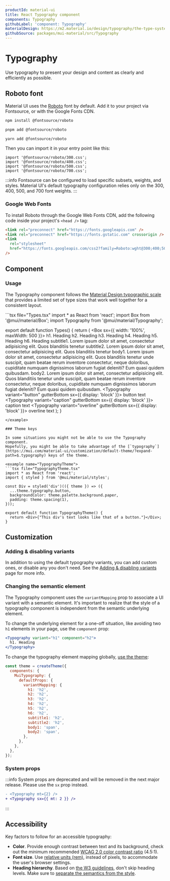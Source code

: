 ```yaml
---
productId: material-ui
title: React Typography component
components: Typography
githubLabel: 'component: Typography'
materialDesign: https://m2.material.io/design/typography/the-type-system.html
githubSource: packages/mui-material/src/Typography
---
```


# Typography

Use typography to present your design and content as clearly and efficiently as possible.

## Roboto font

Material UI uses the [Roboto](https://fonts.google.com/specimen/Roboto) font by default.
Add it to your project via Fontsource, or with the Google Fonts CDN.

<codeblock storageKey="package-manager">

```bash npm
npm install @fontsource/roboto
```

```bash pnpm
pnpm add @fontsource/roboto
```

```bash yarn
yarn add @fontsource/roboto
```

</codeblock>

Then you can import it in your entry point like this:

```tsx
import '@fontsource/roboto/300.css';
import '@fontsource/roboto/400.css';
import '@fontsource/roboto/500.css';
import '@fontsource/roboto/700.css';
```

:::info
Fontsource can be configured to load specific subsets, weights, and styles. Material UI's default typography configuration relies only on the 300, 400, 500, and 700 font weights.
:::

### Google Web Fonts

To install Roboto through the Google Web Fonts CDN, add the following code inside your project's `<head />` tag:

```html
<link rel="preconnect" href="https://fonts.googleapis.com" />
<link rel="preconnect" href="https://fonts.gstatic.com" crossorigin />
<link
  rel="stylesheet"
  href="https://fonts.googleapis.com/css2?family=Roboto:wght@300;400;500;700&display=swap"
/>
```

## Component

### Usage

The Typography component follows the [Material Design typographic scale](https://m2.material.io/design/typography/#type-scale) that provides a limited set of type sizes that work well together for a consistent layout.

<example name="Types">
```tsx file="Types.tsx"
import * as React from 'react';
import Box from '@mui/material/Box';
import Typography from '@mui/material/Typography';

export default function Types() {
  return (
    <Box sx={{ width: '100%', maxWidth: 500 }}>
      <Typography variant="h1" gutterBottom>
        h1. Heading
      </Typography>
      <Typography variant="h2" gutterBottom>
        h2. Heading
      </Typography>
      <Typography variant="h3" gutterBottom>
        h3. Heading
      </Typography>
      <Typography variant="h4" gutterBottom>
        h4. Heading
      </Typography>
      <Typography variant="h5" gutterBottom>
        h5. Heading
      </Typography>
      <Typography variant="h6" gutterBottom>
        h6. Heading
      </Typography>
      <Typography variant="subtitle1" gutterBottom>
        subtitle1. Lorem ipsum dolor sit amet, consectetur adipisicing elit. Quos
        blanditiis tenetur
      </Typography>
      <Typography variant="subtitle2" gutterBottom>
        subtitle2. Lorem ipsum dolor sit amet, consectetur adipisicing elit. Quos
        blanditiis tenetur
      </Typography>
      <Typography variant="body1" gutterBottom>
        body1. Lorem ipsum dolor sit amet, consectetur adipisicing elit. Quos
        blanditiis tenetur unde suscipit, quam beatae rerum inventore consectetur,
        neque doloribus, cupiditate numquam dignissimos laborum fugiat deleniti? Eum
        quasi quidem quibusdam.
      </Typography>
      <Typography variant="body2" gutterBottom>
        body2. Lorem ipsum dolor sit amet, consectetur adipisicing elit. Quos
        blanditiis tenetur unde suscipit, quam beatae rerum inventore consectetur,
        neque doloribus, cupiditate numquam dignissimos laborum fugiat deleniti? Eum
        quasi quidem quibusdam.
      </Typography>
      <Typography variant="button" gutterBottom sx={{ display: 'block' }}>
        button text
      </Typography>
      <Typography variant="caption" gutterBottom sx={{ display: 'block' }}>
        caption text
      </Typography>
      <Typography variant="overline" gutterBottom sx={{ display: 'block' }}>
        overline text
      </Typography>
    </Box>
  );
}
```
</example>

### Theme keys

In some situations you might not be able to use the Typography component.
Hopefully, you might be able to take advantage of the [`typography`](https://mui.com/material-ui/customization/default-theme/?expand-path=$.typography) keys of the theme.

<example name="TypographyTheme">
```tsx file="TypographyTheme.tsx"
import * as React from 'react';
import { styled } from '@mui/material/styles';

const Div = styled('div')(({ theme }) => ({
  ...theme.typography.button,
  backgroundColor: theme.palette.background.paper,
  padding: theme.spacing(1),
}));

export default function TypographyTheme() {
  return <Div>{"This div's text looks like that of a button."}</Div>;
}
```
</example>

## Customization

### Adding & disabling variants

In addition to using the default typography variants, you can add custom ones, or disable any you don't need. See the [Adding & disabling variants](https://mui.com/material-ui/customization/typography/#adding-amp-disabling-variants) page for more info.

### Changing the semantic element

The Typography component uses the `variantMapping` prop to associate a UI variant with a semantic element.
It's important to realize that the style of a typography component is independent from the semantic underlying element.

To change the underlying element for a one-off situation, like avoiding two `h1` elements in your page, use the `component` prop:

```jsx
<Typography variant="h1" component="h2">
  h1. Heading
</Typography>
```

To change the typography element mapping globally, [use the theme](https://mui.com/material-ui/customization/typography/#adding-amp-disabling-variants):

```js
const theme = createTheme({
  components: {
    MuiTypography: {
      defaultProps: {
        variantMapping: {
          h1: 'h2',
          h2: 'h2',
          h3: 'h2',
          h4: 'h2',
          h5: 'h2',
          h6: 'h2',
          subtitle1: 'h2',
          subtitle2: 'h2',
          body1: 'span',
          body2: 'span',
        },
      },
    },
  },
});
```

### System props

:::info
System props are deprecated and will be removed in the next major release. Please use the `sx` prop instead.

```diff
- <Typography mt={2} />
+ <Typography sx={{ mt: 2 }} />
```

:::

## Accessibility

Key factors to follow for an accessible typography:

- **Color**. Provide enough contrast between text and its background, check out the minimum recommended [WCAG 2.0 color contrast ratio](https://www.w3.org/TR/UNDERSTANDING-WCAG20/visual-audio-contrast-contrast.html) (4.5:1).
- **Font size**. Use [relative units (rem)](https://mui.com/material-ui/customization/typography/#font-size), instead of pixels, to accommodate the user's browser settings.
- **Heading hierarchy**. Based on [the W3 guidelines](https://www.w3.org/WAI/tutorials/page-structure/headings/), don't skip heading levels. Make sure to [separate the semantics from the style](#changing-the-semantic-element).